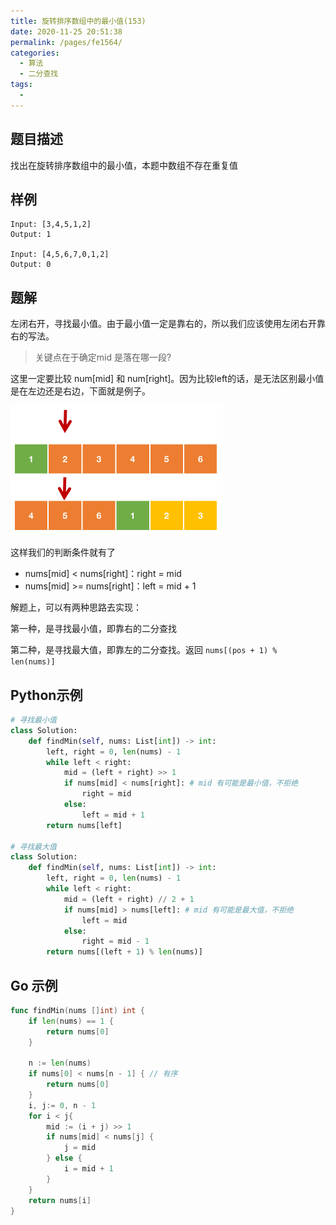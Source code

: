 ```yaml
---
title: 旋转排序数组中的最小值(153)
date: 2020-11-25 20:51:38
permalink: /pages/fe1564/
categories: 
  - 算法
  - 二分查找
tags: 
  - 
---
```


## 题目描述

找出在旋转排序数组中的最小值，本题中数组不存在重复值

## 样例

```
Input: [3,4,5,1,2]
Output: 1

Input: [4,5,6,7,0,1,2]
Output: 0
```

## 题解

左闭右开，寻找最小值。由于最小值一定是靠右的，所以我们应该使用左闭右开靠右的写法。

> 关键点在于确定mid 是落在哪一段?

这里一定要比较 num[mid] 和 num[right]。因为比较left的话，是无法区别最小值是在左边还是右边，下面就是例子。

<img src="./assets/img/image-20201125210852014.png" alt="image-20201125210852014" style="zoom: 50%; margin: 0px;" />

这样我们的判断条件就有了

- nums[mid] < nums[right]：right = mid 
- nums[mid] >= nums[right]：left = mid + 1 

解题上，可以有两种思路去实现：

第一种，是寻找最小值，即靠右的二分查找

第二种，是寻找最大值，即靠左的二分查找。返回 `nums[(pos + 1) % len(nums)]`

## Python示例

```python
# 寻找最小值
class Solution:
    def findMin(self, nums: List[int]) -> int:
        left, right = 0, len(nums) - 1
        while left < right:
            mid = (left + right) >> 1
            if nums[mid] < nums[right]: # mid 有可能是最小值，不拒绝
                right = mid 
            else:
                left = mid + 1
        return nums[left]

# 寻找最大值
class Solution:
    def findMin(self, nums: List[int]) -> int:
        left, right = 0, len(nums) - 1
        while left < right:
            mid = (left + right) // 2 + 1
            if nums[mid] > nums[left]: # mid 有可能是最大值，不拒绝
                left = mid 
            else:
                right = mid - 1
        return nums[(left + 1) % len(nums)]
```

## Go 示例

```go
func findMin(nums []int) int {
    if len(nums) == 1 {
        return nums[0]
    }

    n := len(nums)
    if nums[0] < nums[n - 1] { // 有序
        return nums[0]
    }
    i, j:= 0, n - 1
    for i < j{
        mid := (i + j) >> 1
        if nums[mid] < nums[j] {
            j = mid 
        } else {
            i = mid + 1
        }
    }
    return nums[i]
}
```

